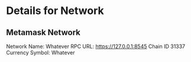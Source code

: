 # Details for Network

## Metamask Network

Network Name: Whatever
RPC URL: https://127.0.0.1:8545
Chain ID 31337
Currency Symbol: Whatever
